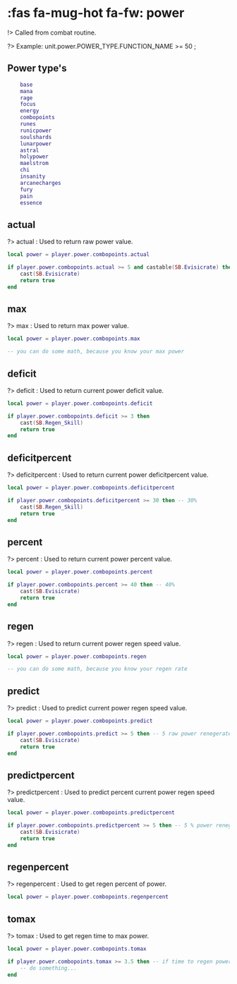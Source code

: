 # :fas fa-mug-hot fa-fw: power 

!>  Called from combat routine.

?>  Example: unit.power.POWER_TYPE.FUNCTION_NAME >= 50 ; 

## Power type's
```lua
	base
	mana
	rage
	focus
	energy
	combopoints
	runes
	runicpower
	soulshards
	lunarpower
	astral
	holypower
	maelstrom
	chi
	insanity
	arcanecharges
	fury
	pain
	essence
```

## actual
?>  actual : Used to return raw power value.
```lua
local power = player.power.combopoints.actual

if player.power.combopoints.actual >= 5 and castable(SB.Evisicrate) then
	cast(SB.Evisicrate)
	return true
end
```

## max
?>  max : Used to return max power value.
```lua
local power = player.power.combopoints.max

-- you can do some math, because you know your max power
```

## deficit
?>  deficit : Used to return current power deficit value.
```lua
local power = player.power.combopoints.deficit

if player.power.combopoints.deficit >= 3 then
	cast(SB.Regen_Skill)
	return true
end
```

## deficitpercent
?>  deficitpercent : Used to return current power deficitpercent value.
```lua
local power = player.power.combopoints.deficitpercent

if player.power.combopoints.deficitpercent >= 30 then -- 30%
	cast(SB.Regen_Skill)
	return true
end
```

## percent
?>  percent : Used to return current power percent value.
```lua
local power = player.power.combopoints.percent

if player.power.combopoints.percent >= 40 then -- 40%
	cast(SB.Evisicrate)
	return true
end
```

## regen
?>  regen : Used to return current power regen speed value.
```lua
local power = player.power.combopoints.regen

-- you can do some math, because you know your regen rate
```

## predict
?>  predict : Used to predict current power regen speed value.
```lua
local power = player.power.combopoints.predict

if player.power.combopoints.predict >= 5 then -- 5 raw power renegerate on next tick
	cast(SB.Evisicrate)
	return true
end
```

## predictpercent
?>  predictpercent : Used to predict percent current power regen speed value.
```lua
local power = player.power.combopoints.predictpercent

if player.power.combopoints.predictpercent >= 5 then -- 5 % power renegerate on next tick
	cast(SB.Evisicrate)
	return true
end
```

## regenpercent
?>  regenpercent : Used to get regen percent of power.
```lua
local power = player.power.combopoints.regenpercent
```

## tomax
?>  tomax : Used to get regen time to max power.
```lua
local power = player.power.combopoints.tomax

if player.power.combopoints.tomax >= 3.5 then -- if time to regen power >= 3.5 seconds
	-- do something...
end
```
